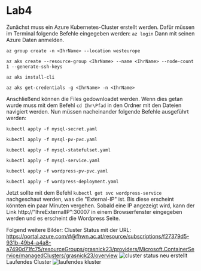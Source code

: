 # Lab4
Zunächst muss ein Azure Kubernetes-Cluster erstellt werden. Dafür müssen im Terminal folgende Befehle eingegeben werden:
```az login```
Dann mit seinen Azure Daten anmelden.

```az group create -n <IhrName> --location westeurope```

```az aks create --resource-group <IhrName> --name <IhrName> --node-count 1 --generate-ssh-keys```

```az aks install-cli```

```az aks get-credentials -g <IhrName> -n <IhrName>```

Anschließend können die Files gedownloadet werden. Wenn dies getan wurde muss mit dem Befehl ```cd Ihr\Pfad``` in den Ordner mit den Dateien navigiert werden.
Nun müssen nacheinander folgende Befehle ausgeführt werden:

```kubectl apply -f mysql-secret.yaml```

```kubectl apply -f mysql-pv-pvc.yaml```

```kubectl apply -f mysql-statefulset.yaml```

```kubectl apply -f mysql-service.yaml```

```kubectl apply -f wordpress-pv-pvc.yaml```

```kubectl apply -f wordpress-deployment.yaml```

Jetzt sollte mit dem Befehl ```kubectl get svc wordpress-service``` nachgeschaut werden, was die "External-IP" ist. Bis diese erscheint könnten ein paar Minuten vergehen.
Sobald eine IP angezeigt wird, kann der Link http://"IhreExternalIP":30007 in einem Browserfenster eingegeben werden und es erscheint die Wordpress Seite.

Folgend weitere Bilder:
Cluster Status mit der URL: https://portal.azure.com/#@fhwn.ac.at/resource/subscriptions/f27379d5-931b-49b4-a4a8-a7490d71fc75/resourceGroups/grasnick23/providers/Microsoft.ContainerService/managedClusters/grasnick23/overview
![cluster status neu erstellt](https://github.com/RatteF/Lab4/assets/83348757/8fc500e0-c5c9-47bc-a649-b0e232be7a45)
Laufendes Cluster
![laufendes kluster](https://github.com/RatteF/Lab4/assets/83348757/bcdbeafe-ac88-4373-a63a-143887fa3e4c)

